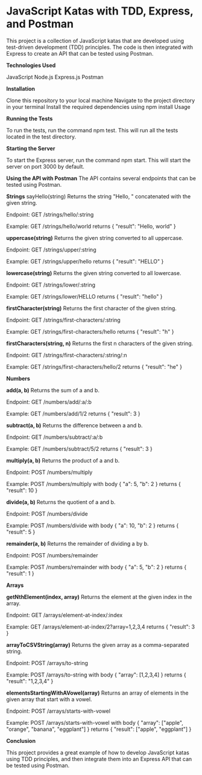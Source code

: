 # JavaScript Katas with TDD, Express, and Postman

This project is a collection of JavaScript katas that are developed using test-driven development (TDD) principles. The code is then integrated with Express to create an API that can be tested using Postman.

**Technologies Used**

JavaScript
Node.js
Express.js
Postman

**Installation**

Clone this repository to your local machine
Navigate to the project directory in your terminal
Install the required dependencies using npm install
Usage

**Running the Tests**

To run the tests, run the command npm test. This will run all the tests located in the test directory.

**Starting the Server**

To start the Express server, run the command npm start. This will start the server on port 3000 by default.

**Using the API with Postman**
The API contains several endpoints that can be tested using Postman.

**Strings**
sayHello(string)
Returns the string "Hello, " concatenated with the given string.

Endpoint: GET /strings/hello/:string

Example: GET /strings/hello/world returns { "result": "Hello, world" }

**uppercase(string)**
Returns the given string converted to all uppercase.

Endpoint: GET /strings/upper/:string

Example: GET /strings/upper/hello returns { "result": "HELLO" }

**lowercase(string)**
Returns the given string converted to all lowercase.

Endpoint: GET /strings/lower/:string

Example: GET /strings/lower/HELLO returns { "result": "hello" }

**firstCharacter(string)**
Returns the first character of the given string.

Endpoint: GET /strings/first-characters/:string

Example: GET /strings/first-characters/hello returns { "result": "h" }

**firstCharacters(string, n)**
Returns the first n characters of the given string.

Endpoint: GET /strings/first-characters/:string/:n

Example: GET /strings/first-characters/hello/2 returns { "result": "he" }

**Numbers**

**add(a, b)**
Returns the sum of a and b.

Endpoint: GET /numbers/add/:a/:b

Example: GET /numbers/add/1/2 returns { "result": 3 }

**subtract(a, b)**
Returns the difference between a and b.

Endpoint: GET /numbers/subtract/:a/:b

Example: GET /numbers/subtract/5/2 returns { "result": 3 }

**multiply(a, b)**
Returns the product of a and b.

Endpoint: POST /numbers/multiply

Example: POST /numbers/multiply with body { "a": 5, "b": 2 } returns { "result": 10 }

**divide(a, b)**
Returns the quotient of a and b.

Endpoint: POST /numbers/divide

Example: POST /numbers/divide with body { "a": 10, "b": 2 } returns { "result": 5 }

**remainder(a, b)**
Returns the remainder of dividing a by b.

Endpoint: POST /numbers/remainder

Example: POST /numbers/remainder with body { "a": 5, "b": 2 } returns { "result": 1 }

**Arrays**

**getNthElement(index, array)**
Returns the element at the given index in the array.

Endpoint: GET /arrays/element-at-index/:index

Example: GET /arrays/element-at-index/2?array=1,2,3,4 returns { "result": 3 }

**arrayToCSVString(array)**
Returns the given array as a comma-separated string.

Endpoint: POST /arrays/to-string

Example: POST /arrays/to-string with body { "array": [1,2,3,4] } returns { "result": "1,2,3,4" }

**elementsStartingWithAVowel(array)**
Returns an array of elements in the given array that start with a vowel.

Endpoint: POST /arrays/starts-with-vowel

Example: POST /arrays/starts-with-vowel with body { "array": ["apple", "orange", "banana", "eggplant"] } returns { "result": ["apple", "eggplant"] }

**Conclusion**

This project provides a great example of how to develop JavaScript katas using TDD principles, and then integrate them into an Express API that can be tested using Postman.
